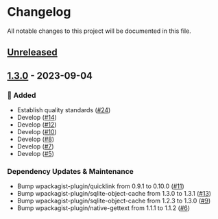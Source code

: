 # Changelog

All notable changes to this project will be documented in this file.

## [Unreleased](https://github.com/figuren-theater/ft-performance/compare/1.3.0...HEAD)

## [1.3.0](https://github.com/figuren-theater/ft-performance/compare/1.2.6...1.3.0) - 2023-09-04

### 🚀 Added

- Establish quality standards ([#24](https://github.com/figuren-theater/ft-performance/pull/24))
- Develop ([#14](https://github.com/figuren-theater/ft-performance/pull/14))
- Develop ([#12](https://github.com/figuren-theater/ft-performance/pull/12))
- Develop ([#10](https://github.com/figuren-theater/ft-performance/pull/10))
- Develop ([#8](https://github.com/figuren-theater/ft-performance/pull/8))
- Develop ([#7](https://github.com/figuren-theater/ft-performance/pull/7))
- Develop ([#5](https://github.com/figuren-theater/ft-performance/pull/5))

### Dependency Updates & Maintenance

- Bump wpackagist-plugin/quicklink from 0.9.1 to 0.10.0 ([#11](https://github.com/figuren-theater/ft-performance/pull/11))
- Bump wpackagist-plugin/sqlite-object-cache from 1.3.0 to 1.3.1 ([#13](https://github.com/figuren-theater/ft-performance/pull/13))
- Bump wpackagist-plugin/sqlite-object-cache from 1.2.3 to 1.3.0 ([#9](https://github.com/figuren-theater/ft-performance/pull/9))
- Bump wpackagist-plugin/native-gettext from 1.1.1 to 1.1.2 ([#6](https://github.com/figuren-theater/ft-performance/pull/6))
